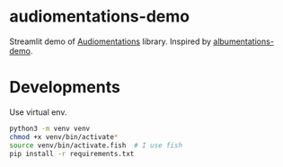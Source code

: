 # audiomentations-demo
Streamlit demo of [Audiomentations](https://github.com/iver56/audiomentations) library. Inspired by [albumentations-demo](https://github.com/IliaLarchenko/albumentations-demo).

# Developments
Use virtual env.
```sh
python3 -m venv venv
chmod +x venv/bin/activate*
source venv/bin/activate.fish  # I use fish
pip install -r requirements.txt
```
